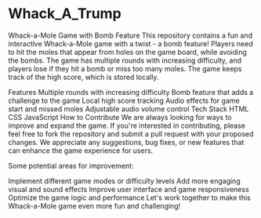 # Whack_A_Trump


Whack-a-Mole Game with Bomb Feature
This repository contains a fun and interactive Whack-a-Mole game with a twist - a bomb feature! Players need to hit the moles that appear from holes on the game board, while avoiding the bombs. The game has multiple rounds with increasing difficulty, and players lose if they hit a bomb or miss too many moles. The game keeps track of the high score, which is stored locally.

Features
Multiple rounds with increasing difficulty
Bomb feature that adds a challenge to the game
Local high score tracking
Audio effects for game start and missed moles
Adjustable audio volume control
Tech Stack
HTML
CSS
JavaScript
How to Contribute
We are always looking for ways to improve and expand the game. If you're interested in contributing, please feel free to fork the repository and submit a pull request with your proposed changes. We appreciate any suggestions, bug fixes, or new features that can enhance the game experience for users.

Some potential areas for improvement:

Implement different game modes or difficulty levels
Add more engaging visual and sound effects
Improve user interface and game responsiveness
Optimize the game logic and performance
Let's work together to make this Whack-a-Mole game even more fun and challenging!
